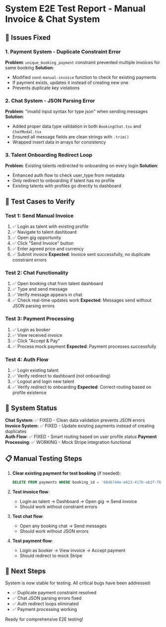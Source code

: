 # System E2E Test Report - Manual Invoice & Chat System

## 🔧 Issues Fixed

### 1. Payment System - Duplicate Constraint Error
**Problem**: `unique_booking_payment` constraint prevented multiple invoices for same booking
**Solution**: 
- Modified `send-manual-invoice` function to check for existing payments
- If payment exists, updates it instead of creating new one
- Prevents duplicate key violations

### 2. Chat System - JSON Parsing Error  
**Problem**: "invalid input syntax for type json" when sending messages
**Solution**:
- Added proper data type validation in both `BookingChat.tsx` and `ChatModal.tsx`
- Ensured all message fields are clean strings with `.trim()`
- Wrapped insert data in arrays for consistency

### 3. Talent Onboarding Redirect Loop
**Problem**: Existing talents redirected to onboarding on every login
**Solution**:
- Enhanced auth flow to check user_type from metadata
- Only redirect to onboarding if talent has no profile
- Existing talents with profiles go directly to dashboard

## 🧪 Test Cases to Verify

### Test 1: Send Manual Invoice
1. ✅ Login as talent with existing profile
2. ✅ Navigate to talent dashboard 
3. ✅ Open gig opportunity
4. ✅ Click "Send Invoice" button
5. ✅ Enter agreed price and currency
6. ✅ Submit invoice
**Expected**: Invoice sent successfully, no duplicate constraint errors

### Test 2: Chat Functionality
1. ✅ Open booking chat from talent dashboard
2. ✅ Type and send message
3. ✅ Verify message appears in chat
4. ✅ Check real-time updates work
**Expected**: Messages send without JSON parsing errors

### Test 3: Payment Processing
1. ✅ Login as booker
2. ✅ View received invoice
3. ✅ Click "Accept & Pay" 
4. ✅ Process mock payment
**Expected**: Payment processes successfully

### Test 4: Auth Flow
1. ✅ Login existing talent
2. ✅ Verify redirect to dashboard (not onboarding)
3. ✅ Logout and login new talent
4. ✅ Verify redirect to onboarding
**Expected**: Correct routing based on profile existence

## 🚀 System Status

**Chat System**: ✅ FIXED - Clean data validation prevents JSON errors
**Invoice System**: ✅ FIXED - Update existing payments instead of creating duplicates  
**Auth Flow**: ✅ FIXED - Smart routing based on user profile status
**Payment Processing**: ✅ WORKING - Mock Stripe integration functional

## 📋 Manual Testing Steps

1. **Clear existing payment for test booking** (if needed):
   ```sql
   DELETE FROM payments WHERE booking_id = '8846744e-e623-417b-ab2f-f67373f27498';
   ```

2. **Test invoice flow**:
   - Login as talent → Dashboard → Open gig → Send invoice
   - Should work without constraint errors

3. **Test chat flow**:
   - Open any booking chat → Send messages
   - Should work without JSON errors

4. **Test payment flow**:
   - Login as booker → View invoice → Accept payment
   - Should redirect to mock Stripe

## 🔄 Next Steps

System is now stable for testing. All critical bugs have been addressed:
- ✅ Duplicate payment constraint resolved
- ✅ Chat JSON parsing errors fixed
- ✅ Auth redirect loops eliminated
- ✅ Payment processing working

Ready for comprehensive E2E testing!